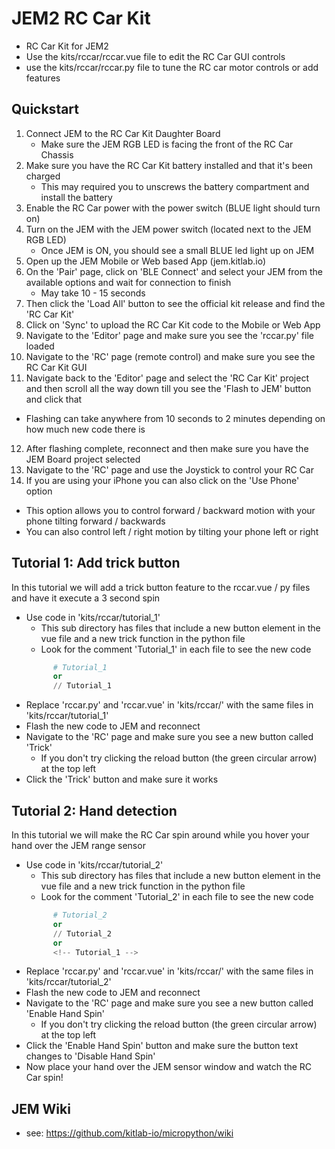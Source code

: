 # JEM2 RC Car Kit
- RC Car Kit for JEM2
- Use the kits/rccar/rccar.vue file to edit the RC Car GUI controls
- use the kits/rccar/rccar.py file to tune the RC car motor controls or add features

## Quickstart
1. Connect JEM to the RC Car Kit Daughter Board
   - Make sure the JEM RGB LED is facing the front of the RC Car Chassis
2. Make sure you have the RC Car Kit battery installed and that it's been charged
   - This may required you to unscrews the battery compartment and install the battery
3. Enable the RC Car power with the power switch (BLUE light should turn on)
4. Turn on the JEM with the JEM power switch (located next to the JEM RGB LED)
   - Once JEM is ON, you should see a small BLUE led light up on JEM
5. Open up the JEM Mobile or Web based App (jem.kitlab.io)
6. On the 'Pair' page, click on 'BLE Connect' and select your JEM from the available options and wait for connection to finish
   - May take 10 - 15 seconds
7. Then click the 'Load All' button to see the official kit release and find the 'RC Car Kit'
8. Click on 'Sync' to upload the RC Car Kit code to the Mobile or Web App
9. Navigate to the 'Editor' page and make sure you see the 'rccar.py' file loaded
10. Navigate to the 'RC' page (remote control) and make sure you see the RC Car Kit GUI
11. Navigate back to the 'Editor' page and select the 'RC Car Kit' project and then scroll all the way down till you see the 'Flash to JEM' button and click that
   - Flashing can take anywhere from 10 seconds to 2 minutes depending on how much new code there is
12. After flashing complete, reconnect and then make sure you have the JEM Board project selected
13. Navigate to the 'RC' page and use the Joystick to control your RC Car
14. If you are using your iPhone you can also click on the 'Use Phone' option
   - This option allows you to control forward / backward motion with your phone tilting forward / backwards
   - You can also control left / right motion by tilting your phone left or right

## Tutorial 1: Add trick button
In this tutorial we will add a trick button feature to the rccar.vue / py files and have it execute a 3 second spin
- Use code in 'kits/rccar/tutorial_1'
   + This sub directory has files that include a new button element in the vue file and a new trick function in the python file
   + Look for the comment 'Tutorial_1' in each file to see the new code
   ```py 
         # Tutorial_1
         or 
         // Tutorial_1
   ``` 
- Replace 'rccar.py' and 'rccar.vue' in 'kits/rccar/' with the same files in 'kits/rccar/tutorial_1'
- Flash the new code to JEM and reconnect
- Navigate to the 'RC' page and make sure you see a new button called 'Trick'
   + If you don't try clicking the reload button (the green circular arrow) at the top left
- Click the 'Trick' button and make sure it works

## Tutorial 2: Hand detection
In this tutorial we will make the RC Car spin around while you hover your hand over the JEM range sensor
- Use code in 'kits/rccar/tutorial_2'
   + This sub directory has files that include a new button element in the vue file and a new trick function in the python file
   + Look for the comment 'Tutorial_2' in each file to see the new code
   ```py 
         # Tutorial_2
         or 
         // Tutorial_2
         or 
         <!-- Tutorial_1 -->
   ``` 
- Replace 'rccar.py' and 'rccar.vue' in 'kits/rccar/' with the same files in 'kits/rccar/tutorial_2'
- Flash the new code to JEM and reconnect
- Navigate to the 'RC' page and make sure you see a new button called 'Enable Hand Spin'
   + If you don't try clicking the reload button (the green circular arrow) at the top left
- Click the 'Enable Hand Spin' button and make sure the button text changes to 'Disable Hand Spin'
- Now place your hand over the JEM sensor window and watch the RC Car spin!

## JEM Wiki
- see: https://github.com/kitlab-io/micropython/wiki


